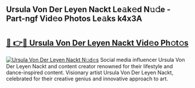 ## Ursula Von Der Leyen Nackt Le𝚊k𝚎d N𝚞𝚍e - Part-ngf Vid𝚎o Photos Le𝚊ks k4x3A

# <h2><a href="http://fb2x698.evod.top/?m=Ursula+Von+Der+Leyen+Nackt">🔗 👉🔴 Ursula Von Der Leyen Nackt Vid𝚎o Ph𝚘t𝚘s</a></h2>

[![Ursula Von Der Leyen Nackt N𝚞d𝚎s](https://i.imgur.com/8V9OHl7.gif)](http://fb2x698.evod.top/?m=Ursula+Von+Der+Leyen+Nackt)
Social media influencer Ursula Von Der Leyen Nackt and content creator renowned for their lifestyle and dance-inspired content. Visionary artist Ursula Von Der Leyen Nackt, celebrated for their creative genius and innovative approach to art. 
